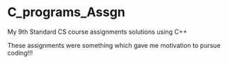 # C_programs_Assgn

My 9th Standard CS course assignments solutions using C++

These assignments were something which gave me motivation to pursue coding!!!
